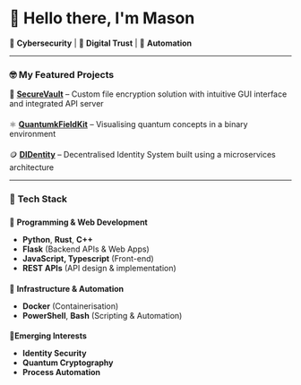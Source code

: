 # 👋 Hello there, I'm Mason  

🔐 **Cybersecurity** |  🤝 **Digital Trust** | 🚗 **Automation**  

---

### 🤓 **My Featured Projects**  
🏦 **[SecureVault](https://github.com/ParleSec/SecureVault)** – Custom file encryption solution with intuitive GUI interface and integrated API server 
####
⚛️ **[QuantumkFieldKit](https://github.com/ParleSec/QuantumFieldKit)** – Visualising quantum concepts in a binary environment
####
🪙 **[DIDentity](https://github.com/ParleSec/QuantumFieldKit)** – Decentralised Identity System built using a microservices architecture

---


### 🔧 **Tech Stack**  
###
💾 **Programming & Web Development**  
- **Python**, **Rust**, **C++** 
- **Flask** (Backend APIs & Web Apps)  
- **JavaScript, Typescript** (Front-end)  
- **REST APIs** (API design & implementation)  
####
 🚢 **Infrastructure & Automation**  
- **Docker** (Containerisation)  
- **PowerShell**, **Bash** (Scripting & Automation)  
 ####
💭**Emerging Interests**
- **Identity Security**
- **Quantum Cryptography**
- **Process Automation**
